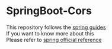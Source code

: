# SpringBoot-Cors   
This repository follows the [spring guides](https://spring.io/guides/gs/rest-service-cors/)     
If you want to know more about this           
Please refer to [spring official reference](https://spring.io/)            
  
